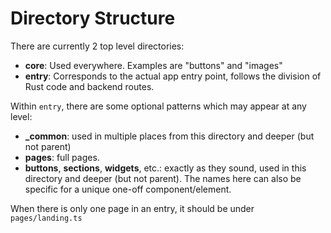 # Directory Structure

There are currently 2 top level directories:

  - **core**: Used everywhere. Examples are "buttons" and "images"
  - **entry**: Corresponds to the actual app entry point, follows the division of Rust code and backend routes.

Within `entry`, there are some optional patterns which may appear at any level:

  - **_common**: used in multiple places from this directory and deeper (but not parent)
  - **pages**: full pages.
  - **buttons**, **sections**, **widgets**, etc.: exactly as they sound, used in this directory and deeper (but not parent). The names here can also be specific for a unique one-off component/element.

When there is only one page in an entry, it should be under `pages/landing.ts`